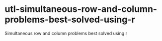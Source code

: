 # utl-simultaneous-row-and-column-problems-best-solved-using-r
Simultaneous row and column problems best solved using r 
